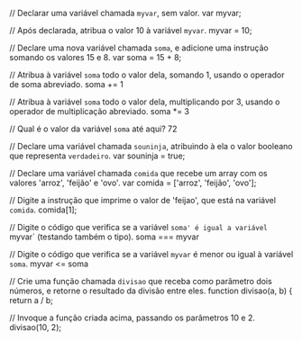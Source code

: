 // Declarar uma variável chamada `myvar`, sem valor.
var myvar;

// Após declarada, atribua o valor 10 à variável `myvar`.
myvar = 10;

// Declare uma nova variável chamada `soma`, e adicione uma instrução somando os valores 15 e 8.
var soma = 15 + 8;

// Atribua à variável `soma` todo o valor dela, somando 1, usando o operador de soma abreviado.
soma += 1

// Atribua à variável `soma` todo o valor dela, multiplicando por 3, usando o operador de multiplicação abreviado.
soma *= 3

// Qual é o valor da variável `soma` até aqui?
72

// Declare uma variável chamada `souninja`, atribuindo à ela o valor booleano que representa `verdadeiro`.
var souninja = true;

// Declare uma variável chamada `comida` que recebe um array com os valores 'arroz', 'feijão' e 'ovo'.
var comida = ['arroz', 'feijão', 'ovo'];

// Digite a instrução que imprime o valor de 'feijao', que está na variável `comida`.
comida[1];

// Digite o código que verifica se a variável `soma' é igual a variável `myvar` (testando também o tipo).
soma === myvar

// Digite o código que verifica se a variável `myvar` é menor ou igual à variável `soma`.
myvar <= soma

// Crie uma função chamada `divisao` que receba como parâmetro dois números, e retorne o resultado da divisão entre eles.
function divisao(a, b) {
  return a / b;

// Invoque a função criada acima, passando os parâmetros 10 e 2.
divisao(10, 2);
